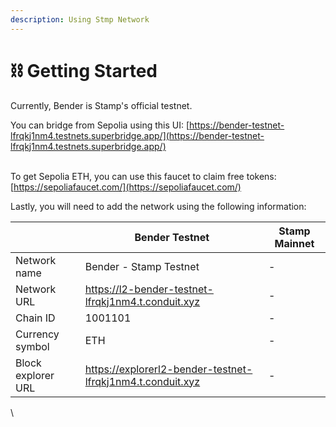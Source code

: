 ```yaml
---
description: Using Stmp Network
---
```


# ⛓ Getting Started

Currently, Bender is Stamp's official testnet.

You can bridge from Sepolia using this UI: [https://bender-testnet-lfrqkj1nm4.testnets.superbridge.app/](https://bender-testnet-lfrqkj1nm4.testnets.superbridge.app/)

\
To get Sepolia ETH, you can use this faucet to claim free tokens: [https://sepoliafaucet.com/](https://sepoliafaucet.com/)



Lastly, you will need to add the network using the following information:

|                    | Bender Testnet                                             | Stamp Mainnet |
| ------------------ | ---------------------------------------------------------- | ------------- |
| Network name       | Bender - Stamp Testnet                                     | -             |
| Network URL        | https://l2-bender-testnet-lfrqkj1nm4.t.conduit.xyz         | -             |
| Chain ID           | 1001101                                                    | -             |
| Currency symbol    | ETH                                                        | -             |
| Block explorer URL | https://explorerl2-bender-testnet-lfrqkj1nm4.t.conduit.xyz | -             |

\


